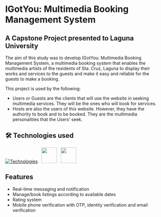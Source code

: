 # IGotYou: Multimedia Booking Management System

## A Capstone Project presented to Laguna University

The aim of this study was to develop IGotYou: Multimedia Booking Management System, a multimedia booking system that enables the multimedia artists of the residents of Sta. Cruz, Laguna to display their works and services to the guests and make it easy and reliable for the guests to make a booking. 

This project is used by the following:

- Users or Guests are the clients that will use the website in seeking multimedia services. They will be the ones who will book for services.
- Hosts are also the users of this website. However, they have the authority to book and to be booked. They are the multimedia personalities that the Users’ seek.

## 🛠 Technologies used
[![Technologies](https://skillicons.dev/icons?i=mongodb,express,react,nodejs,ts,firebase,tailwind&perline=)](https://skillicons.dev)
&nbsp;
<img height="50" src="https://socket.io/images/logo-dark.svg">
&nbsp;
<img height="50" src="https://tanstack.com/_build/assets/logo-color-100w-lPbOTx1K.png">

## Features

- Real-time messaging and notification
- Manage/book listings according to available dates 
- Rating system
- Mobile phone verification with OTP, identity verification and email verification
